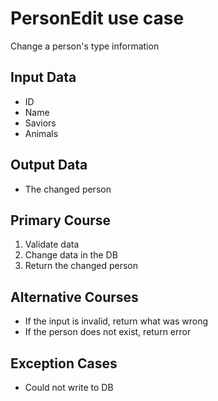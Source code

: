 # PersonEdit use case

Change a person's type information

## Input Data

- ID
- Name
- Saviors
- Animals

## Output Data

- The changed person

## Primary Course

1. Validate data
1. Change data in the DB
1. Return the changed person

## Alternative Courses

- If the input is invalid, return what was wrong
- If the person does not exist, return error

## Exception Cases

- Could not write to DB
